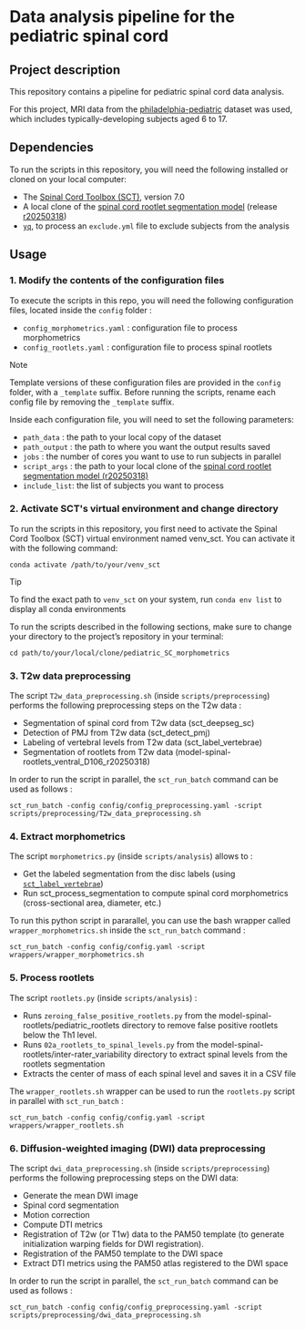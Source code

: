 # Data analysis pipeline for the pediatric spinal cord

## Project description

This repository contains a pipeline for pediatric spinal cord data analysis. 

For this project, MRI data from the [philadelphia-pediatric](https://data.neuro.polymtl.ca/datasets/philadelphia-pediatric) dataset was used, which includes typically-developing subjects aged 6 to 17. 

## Dependencies

To run the scripts in this repository, you will need the following installed or cloned on your local computer:
- The [Spinal Cord Toolbox (SCT)](https://spinalcordtoolbox.com/), version 7.0
- A local clone of the [spinal cord rootlet segmentation model](https://github.com/ivadomed/model-spinal-rootlets) (release [r20250318](https://github.com/ivadomed/model-spinal-rootlets/releases/tag/r20250318))
- [`yq`](https://github.com/mikefarah/yq), to process an `exclude.yml` file to exclude subjects from the analysis

## Usage

### 1. Modify the contents of the configuration files

To execute the scripts in this repo, you will need the following configuration files, located inside the `config` folder :
- `config_morphometrics.yaml` : configuration file to process morphometrics
- `config_rootlets.yaml` : configuration file to process spinal rootlets

> [!Note]
> Template versions of these configuration files are provided in the `config` folder, with a `_template` suffix. Before running the scripts, rename each config file by removing the `_template` suffix.

Inside each configuration file, you will need to set the following parameters:

- `path_data` : the path to your local copy of the dataset
- `path_output` : the path to where you want the output results saved
- `jobs` : the number of cores you want to use to run subjects in parallel
- `script_args` : the path to your local clone of the [spinal cord rootlet segmentation model (r20250318)](https://github.com/ivadomed/model-spinal-rootlets)
- `include_list`: the list of subjects you want to process

### 2. Activate SCT's virtual environment and change directory
To run the scripts in this repository, you first need to activate the Spinal Cord Toolbox (SCT) virtual environment named venv_sct. You can activate it with the following command:
```
conda activate /path/to/your/venv_sct
```
> [!Tip]
> To find the exact path to `venv_sct` on your system, run `conda env list` to display all conda environments

To run the scripts described in the following sections, make sure to change your directory to the project’s repository in your terminal:
```
cd path/to/your/local/clone/pediatric_SC_morphometrics
```

### 3. T2w data preprocessing

The script `T2w_data_preprocessing.sh` (inside `scripts/preprocessing`) performs the following preprocessing steps on the T2w data : 
- Segmentation of spinal cord from T2w data (sct_deepseg_sc)
- Detection of PMJ from T2w data (sct_detect_pmj)
- Labeling of vertebral levels from T2w data (sct_label_vertebrae)
- Segmentation of rootlets from T2w data (model-spinal-rootlets_ventral_D106_r20250318)

In order to run the script in parallel, the `sct_run_batch` command can be used as follows :
```
sct_run_batch -config config/config_preprocessing.yaml -script scripts/preprocessing/T2w_data_preprocessing.sh
```

### 4. Extract morphometrics

The script `morphometrics.py` (inside `scripts/analysis`) allows to :
- Get the labeled segmentation from the disc labels (using [`sct_label_vertebrae`](https://spinalcordtoolbox.com/stable/user_section/tutorials/vertebral-labeling/sct_label_vertebrae.html))
- Run sct_process_segmentation to compute spinal cord morphometrics (cross-sectional area, diameter, etc.)

To run this python script in pararallel, you can use the bash wrapper called `wrapper_morphometrics.sh` inside the `sct_run_batch` command :
```
sct_run_batch -config config/config.yaml -script wrappers/wrapper_morphometrics.sh
```

### 5. Process rootlets

The script `rootlets.py` (inside `scripts/analysis`) :
- Runs `zeroing_false_positive_rootlets.py` from the model-spinal-rootlets/pediatric_rootlets directory to remove false positive rootlets below the Th1 level.
- Runs `02a_rootlets_to_spinal_levels.py` from the model-spinal-rootlets/inter-rater_variability directory to extract spinal levels from the rootlets segmentation
- Extracts the center of mass of each spinal level and saves it in a CSV file

The `wrapper_rootlets.sh` wrapper can be used to run the `rootlets.py` script in parallel with `sct_run_batch` : 
```
sct_run_batch -config config/config.yaml -script wrappers/wrapper_rootlets.sh
```

### 6. Diffusion-weighted imaging (DWI) data preprocessing

The script `dwi_data_preprocessing.sh` (inside `scripts/preprocessing`) performs the following preprocessing steps on the DWI data: 
- Generate the mean DWI image
- Spinal cord segmentation
- Motion correction 
- Compute DTI metrics 
- Registration of T2w (or T1w) data to the PAM50 template (to generate initialization warping fields for DWI registration). 
- Registration of the PAM50 template to the DWI space
- Extract DTI metrics using the PAM50 atlas registered to the DWI space

In order to run the script in parallel, the `sct_run_batch` command can be used as follows :
```
sct_run_batch -config config/config_preprocessing.yaml -script scripts/preprocessing/dwi_data_preprocessing.sh
```
